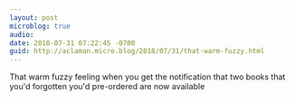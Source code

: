 ```yaml
---
layout: post
microblog: true
audio: 
date: 2018-07-31 07:22:45 -0700
guid: http://aclaman.micro.blog/2018/07/31/that-warm-fuzzy.html
---
```

That warm fuzzy feeling when you get the notification that two books that you'd forgotten you'd pre-ordered are now available
